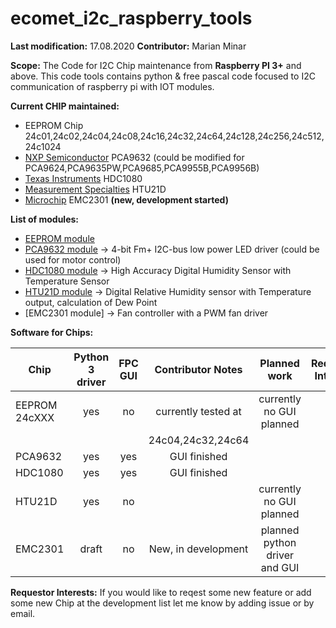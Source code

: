 # ecomet_i2c_raspberry_tools

**Last modification:** 17.08.2020
**Contributor:** Marian Minar

**Scope:**
The Code for I2C Chip maintenance from **Raspberry PI 3+** and above. This code tools contains python & free pascal code focused to I2C communication of raspberry pi with IOT modules.

**Current CHIP maintained:**
* EEPROM Chip
  24c01,24c02,24c04,24c08,24c16,24c32,24c64,24c128,24c256,24c512,24c1024
* [NXP Semiconductor](https://www.nxp.com/)
  PCA9632 (could be modified for PCA9624,PCA9635PW,PCA9685,PCA9955B,PCA9956B)
* [Texas Instruments](https://www.ti.com/)
  HDC1080
* [Measurement Specialties](https://www.te.com/) HTU21D
* [Microchip](https://ww1.microchip.com/downloads/en/DeviceDoc/2301.pdf) EMC2301 **(new, development started)**

**List of modules:**

* [EEPROM module](i2c_pkg/eeprom_pkg/documentation/eeprom_IIC.md)
* [PCA9632 module](fpc/pca9632/pca9632_IIC.md) -> 4-bit Fm+ I2C-bus low power LED driver (could be used for motor control)
* [HDC1080 module](fpc/hdc1080/hdc1080_IIC.md) -> High Accuracy Digital Humidity Sensor with Temperature Sensor
* [HTU21D module](i2c_pkg/htu21_pkg/htu21_python_IIC.md) -> Digital Relative Humidity sensor with Temperature output, calculation of Dew Point
* [EMC2301 module] -> Fan controller with a PWM fan driver

**Software for Chips:**

| Chip            | Python 3 driver | FPC GUI  | Contributor Notes          | Planned work                   | Requestor Interests           |
| --------------- |:---------------:|:--------:|:--------------------------:|:------------------------------:|:-----------------------------:|
| EEPROM 24cXXX   |      yes        |    no    | currently tested at        | currently no GUI planned       |                               |
|                 |                 |          | 24c04,24c32,24c64          |                                |                               |
| PCA9632         |      yes        |    yes   | GUI finished               |                                |                               |
| HDC1080         |      yes        |    yes   | GUI finished               |                                |                               |
| HTU21D          |      yes        |    no    |                            | currently no GUI planned       |                               |
| EMC2301         |      draft      |    no    | New, in development        | planned python driver and GUI  |                               |

**Requestor Interests:**
If you would like to reqest some new feature or add some new Chip at the development list let me know by adding issue or by email.
